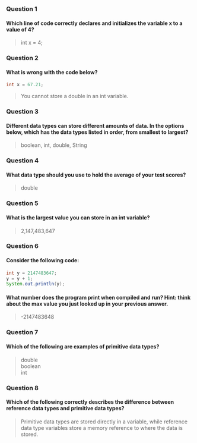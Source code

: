 ### Question 1
#### Which line of code correctly declares and initializes the variable x to a value of 4?
> int x = 4;

### Question 2
#### What is wrong with the code below?
```java
int x = 67.21;
```
> You cannot store a double in an int variable.

### Question 3
#### Different data types can store different amounts of data. In the options below, which has the data types listed in order, from smallest to largest?
> boolean, int, double, String

### Question 4
#### What data type should you use to hold the average of your test scores?
> double

### Question 5
#### What is the largest value you can store in an int variable?
> 2,147,483,647  

### Question 6
#### Consider the following code:
```java
int y = 2147483647;
y = y + 1;
System.out.println(y);
```
#### What number does the program print when compiled and run? Hint: think about the max value you just looked up in your previous answer.
> -2147483648

### Question 7
#### Which of the following are examples of primitive data types?
> double    
boolean    
int  

### Question 8
#### Which of the following correctly describes the difference between reference data types and primitive data types?
> Primitive data types are stored directly in a variable, while reference data type variables store a memory reference to where the data is stored.